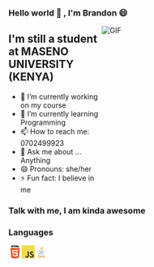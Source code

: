 ### Hello world 👋 , I'm Brandon 😄

<img align="right" alt="GIF" src="https://user-images.githubusercontent.com/95022425/171838954-3aa3e4ff-0e24-409f-b3f6-f45d0be8f6a1.gif" width="320" height="320" />

## I'm still a student at MASENO UNIVERSITY (KENYA)

- 🔭 I’m currently working on my course 
- 🌱 I’m currently learning Programming
- 📫 How to reach me: 0702499923
-  💬 Ask me about ... Anything
- 😄 Pronouns:  she/her
- ⚡ Fun fact: I believe in me

### Talk with me, I am kinda awesome 

### Languages

<img align="left" alt="HTML5" width="26px" src="https://raw.githubusercontent.com/github/explore/80688e429a7d4ef2fca1e82350fe8e3517d3494d/topics/html/html.png" />
<img align="left" alt="JavaScript" width="26px" src="https://raw.githubusercontent.com/github/explore/80688e429a7d4ef2fca1e82350fe8e3517d3494d/topics/javascript/javascript.png" />

<img align="left" alt="JAVA" width="26px" src="https://raw.githubusercontent.com/github/explore/80688e429a7d4ef2fca1e82350fe8e3517d3494d/topics/java/java.png" />
